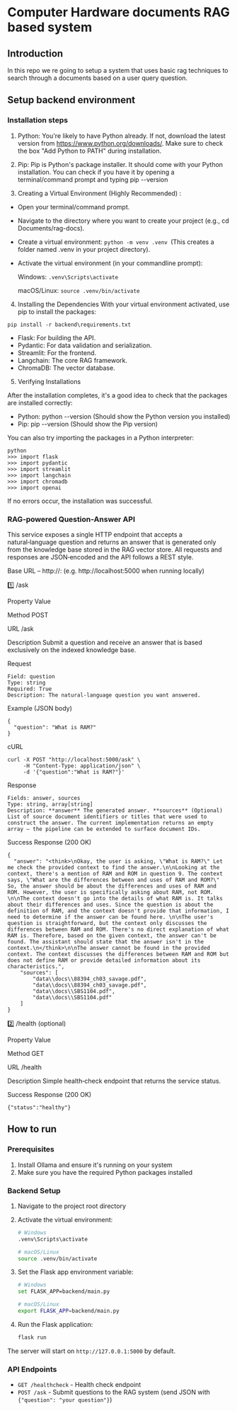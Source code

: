 # Computer Hardware documents RAG based system

## Introduction
In this repo we re going to setup a system that uses basic rag techniques to search through a documents based on a user query question.


## Setup backend environment

### Installation steps
1. Python: You're likely to have Python already. If not, download the latest version from https://www.python.org/downloads/. Make sure to check the box "Add Python to PATH" during installation.

2. Pip: Pip is Python's package installer. It should come with your Python installation. You can check if you have it by opening a terminal/command prompt and typing pip --version

3. Creating a Virtual Environment (Highly Recommended) :
- Open your terminal/command prompt.
- Navigate to the directory where you want to create your project (e.g., cd Documents/rag-docs).
- Create a virtual environment: ```python -m venv .venv ```(This creates a folder named .venv in your project directory).
- Activate the virtual environment (in your commandline prompt):

  Windows: ```.venv\Scripts\activate```

  macOS/Linux: ```source .venv/bin/activate```

4. Installing the Dependencies
With your virtual environment activated, use pip to install the packages:
```
pip install -r backend\requirements.txt
```
* Flask: For building the API.
* Pydantic: For data validation and serialization.
* Streamlit: For the frontend.
* Langchain: The core RAG framework.
* ChromaDB: The vector database.

5. Verifying Installations

After the installation completes, it's a good idea to check that the packages are installed correctly:

* Python: python --version (Should show the Python version you installed)
* Pip: pip --version (Should show the Pip version)

You can also try importing the packages in a Python interpreter:
```
python
>>> import flask
>>> import pydantic
>>> import streamlit
>>> import langchain
>>> import chromadb
>>> import openai
```
If no errors occur, the installation was successful.

### RAG‑powered Question‑Answer API

This service exposes a single HTTP endpoint that accepts a natural‑language question and returns an answer that is generated only from the knowledge base stored in the RAG vector store.
All requests and responses are JSON‑encoded and the API follows a REST style.

Base URL – http://<host>:<port>
(e.g. http://localhost:5000 when running locally)

1️⃣ /ask

Property	Value

Method	POST

URL	/ask

Description	Submit a question and receive an answer that is based exclusively on the indexed knowledge base.

Request 
```
Field: question
Type: string
Required: True
Description: The natural‑language question you want answered.
```
Example (JSON body)
```
{
  "question": "What is RAM?"
}
```
cURL
```
curl -X POST "http://localhost:5000/ask" \
     -H "Content-Type: application/json" \
     -d '{"question":"What is RAM?"}'
```
Response
```
Fields: answer, sources	
Type: string, array[string]
Description: **answer** The generated answer. **sources** (Optional) List of source document identifiers or titles that were used to construct the answer. The current implementation returns an empty array – the pipeline can be extended to surface document IDs.
```
Success Response (200 OK)
```
{
  "answer": "<think>\nOkay, the user is asking, \"What is RAM?\" Let me check the provided context to find the answer.\n\nLooking at the context, there's a mention of RAM and ROM in question 9. The context says, \"What are the differences between and uses of RAM and ROM?\" So, the answer should be about the differences and uses of RAM and ROM. However, the user is specifically asking about RAM, not ROM. \n\nThe context doesn't go into the details of what RAM is. It talks about their differences and uses. Since the question is about the definition of RAM, and the context doesn't provide that information, I need to determine if the answer can be found here. \n\nThe user's question is straightforward, but the context only discusses the differences between RAM and ROM. There's no direct explanation of what RAM is. Therefore, based on the given context, the answer can't be found. The assistant should state that the answer isn't in the context.\n</think>\n\nThe answer cannot be found in the provided context. The context discusses the differences between RAM and ROM but does not define RAM or provide detailed information about its characteristics.",
    "sources": [
        "data\\docs\\88394_ch03_savage.pdf",
        "data\\docs\\88394_ch03_savage.pdf",
        "data\\docs\\SBS1104.pdf",
        "data\\docs\\SBS1104.pdf"
    ]
}
```

2️⃣ /health (optional)

Property	Value

Method	GET

URL	/health

Description	Simple health‑check endpoint that returns the service status.

Success Response (200 OK)
```
{"status":"healthy"}
```

## How to run

### Prerequisites
1. Install Ollama and ensure it's running on your system
2. Make sure you have the required Python packages installed

### Backend Setup
1. Navigate to the project root directory
2. Activate the virtual environment:
   ```bash
   # Windows
   .venv\Scripts\activate
   
   # macOS/Linux
   source .venv/bin/activate
   ```

3. Set the Flask app environment variable:
   ```bash
   # Windows
   set FLASK_APP=backend/main.py
   
   # macOS/Linux
   export FLASK_APP=backend/main.py
   ```

4. Run the Flask application:
   ```bash
   flask run
   ```

The server will start on `http://127.0.0.1:5000` by default.

### API Endpoints
- `GET /healthcheck` - Health check endpoint
- `POST /ask` - Submit questions to the RAG system (send JSON with `{"question": "your question"}`)